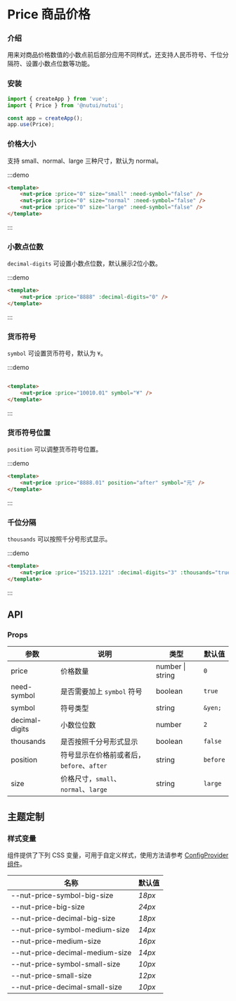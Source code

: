 # Price 商品价格

### 介绍

用来对商品价格数值的小数点前后部分应用不同样式，还支持人民币符号、千位分隔符、设置小数点位数等功能。

### 安装

```javascript
import { createApp } from 'vue';
import { Price } from '@nutui/nutui';

const app = createApp();
app.use(Price);

```


### 价格大小

支持 small、normal、large 三种尺寸，默认为 normal。

:::demo

``` html
<template>
    <nut-price :price="0" size="small" :need-symbol="false" />
    <nut-price :price="0" size="normal" :need-symbol="false" />
    <nut-price :price="0" size="large" :need-symbol="false" />
</template>
```

:::

### 小数点位数

`decimal-digits` 可设置小数点位数，默认展示2位小数。

:::demo

``` html
<template>
    <nut-price :price="8888" :decimal-digits="0" />
</template>
```

:::

### 货币符号

`symbol` 可设置货币符号，默认为 `¥`。

:::demo

``` html

<template>
    <nut-price :price="10010.01" symbol="¥" />
</template>
```
:::

### 货币符号位置

`position` 可以调整货币符号位置。

:::demo

``` html
<template>
    <nut-price :price="8888.01" position="after" symbol="元" />
</template>
```

:::
### 千位分隔

`thousands` 可以按照千分号形式显示。

:::demo

``` html
<template>
    <nut-price :price="15213.1221" :decimal-digits="3" :thousands="true" />
</template>
```

:::

## API
### Props

| 参数           | 说明                                    | 类型    | 默认值 |
|----------------|-----------------------------------------|---------|--------|
| price          | 价格数量                                | number \| string | `0`      |
| need-symbol    | 是否需要加上 `symbol` 符号                 | boolean          | `true`   |
| symbol         | 符号类型                                | string           | `&yen;`  |
| decimal-digits | 小数位位数                              | number  | `2`     |
| thousands      | 是否按照千分号形式显示                    | boolean          | `false`  |
| position       | 符号显示在价格前或者后，`before`、`after`  | string           | `before` |
| size           | 价格尺寸，`small`、`normal`、`large`     | string           | `large` |


## 主题定制

### 样式变量

组件提供了下列 CSS 变量，可用于自定义样式，使用方法请参考 [ConfigProvider 组件](#/zh-CN/component/configprovider)。

| 名称                                    | 默认值                     | 
| --------------------------------------- | -------------------------- | 
| --nut-price-symbol-big-size| _18px_  | 
| --nut-price-big-size| _24px_  | 
| --nut-price-decimal-big-size| _18px_  | 
| --nut-price-symbol-medium-size| _14px_  | 
| --nut-price-medium-size| _16px_  | 
| --nut-price-decimal-medium-size| _14px_  | 
| --nut-price-symbol-small-size| _10px_  | 
| --nut-price-small-size| _12px_  | 
| --nut-price-decimal-small-size| _10px_  | 